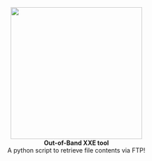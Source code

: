 <div align="center">
<img align="center" src="https://github.com/sxcurity/230-OOB/raw/master/logo.png" height="300">
<br>
<b>Out-of-Band XXE tool</b>
<br/>
A python script to retrieve file contents via FTP! 
<br/>
</div>
